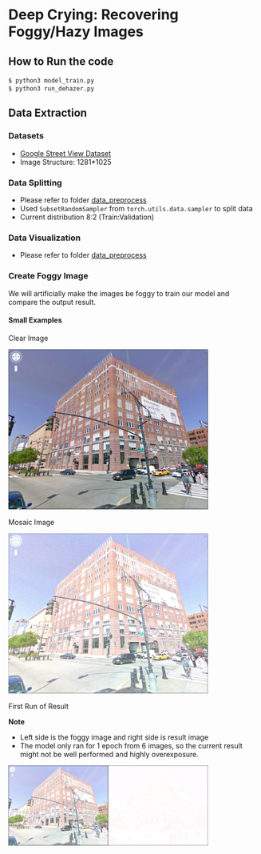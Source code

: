 # Deep Crying: Recovering Foggy/Hazy Images

## How to Run the code

```
$ python3 model_train.py
$ python3 run_dehazer.py
```

## Data Extraction

### Datasets
- [Google Street View Dataset](https://www.crcv.ucf.edu/projects/GMCP_Geolocalization/#Dataset)
- Image Structure: 1281*1025

### Data Splitting

- Please refer to folder [data_preprocess](preprocessing)
- Used `SubsetRandomSampler` from `torch.utils.data.sampler` to split data
- Current distribution 8:2 (Train:Validation)

### Data Visualization

- Please refer to folder [data_preprocess](preprocessing)


### Create Foggy Image
 We will artificially make the images be foggy to train our model and compare the output result.
 
#### Small Examples

Clear Image

<img src="imgs/clear_demo1.jpg " alt="clear_demo" width="400"/>

Mosaic Image

<img src="imgs/foggy_demo1.jpg " alt="clear_demo" width="400"/>

First Run of Result

**Note**
  - Left side is the foggy image and right side is result image
  - The model only ran for 1 epoch from 6 images, so the current result might not be well performed and highly overexposure.
  
<img src="imgs/result_demo1.jpg " alt="clear_demo" width="400"/>


